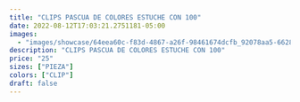 ```yaml
---
title: "CLIPS PASCUA DE COLORES ESTUCHE CON 100"
date: 2022-08-12T17:03:21.2751181-05:00
images:
  - "images/showcase/64eea60c-f83d-4867-a26f-98461674dcfb_92078aa5-6628-41c6-b631-0f2c0c72f73a.webp"
description: "CLIPS PASCUA DE COLORES ESTUCHE CON 100"
price: "25"
sizes: ["PIEZA"]
colors: ["CLIP"]
draft: false
---
```

